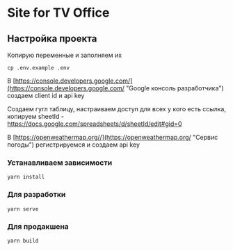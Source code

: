 # Site for TV Office

## Настройка проекта

Копирую переменные и заполняем их

```
cp .env.example .env
```

В [https://console.developers.google.com/](https://console.developers.google.com/ "Google консоль разработчика") создаем client id и api key

Создаем гугл таблицу, настраиваем доступ для всех у кого есть ссылка, копируем sheetId - https://docs.google.com/spreadsheets/d/sheetId/edit#gid=0

В [https://openweathermap.org//](https://openweathermap.org/ "Сервис погоды") регистрируемся и создаем api key

### Устанавливаем зависимости

```
yarn install
```

### Для разработки

```
yarn serve
```

### Для продакшена

```
yarn build
```
